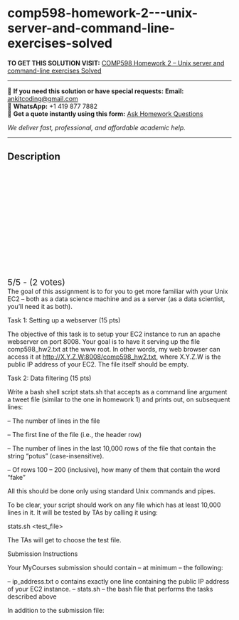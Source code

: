 # comp598-homework-2---unix-server-and-command-line-exercises-solved
**TO GET THIS SOLUTION VISIT:** [COMP598 Homework 2 – Unix server and command-line exercises Solved](https://www.ankitcodinghub.com/product/comp-598-homework-2-unix-server-and-command-line-exercises-solved-2/)


---

📩 **If you need this solution or have special requests:** **Email:** ankitcoding@gmail.com  
📱 **WhatsApp:** +1 419 877 7882  
📄 **Get a quote instantly using this form:** [Ask Homework Questions](https://www.ankitcodinghub.com/services/ask-homework-questions/)

*We deliver fast, professional, and affordable academic help.*

---

<h2>Description</h2>



<div class="kk-star-ratings kksr-auto kksr-align-center kksr-valign-top" data-payload="{&quot;align&quot;:&quot;center&quot;,&quot;id&quot;:&quot;118606&quot;,&quot;slug&quot;:&quot;default&quot;,&quot;valign&quot;:&quot;top&quot;,&quot;ignore&quot;:&quot;&quot;,&quot;reference&quot;:&quot;auto&quot;,&quot;class&quot;:&quot;&quot;,&quot;count&quot;:&quot;2&quot;,&quot;legendonly&quot;:&quot;&quot;,&quot;readonly&quot;:&quot;&quot;,&quot;score&quot;:&quot;5&quot;,&quot;starsonly&quot;:&quot;&quot;,&quot;best&quot;:&quot;5&quot;,&quot;gap&quot;:&quot;4&quot;,&quot;greet&quot;:&quot;Rate this product&quot;,&quot;legend&quot;:&quot;5\/5 - (2 votes)&quot;,&quot;size&quot;:&quot;24&quot;,&quot;title&quot;:&quot;COMP598 Homework 2 – Unix server and command-line exercises Solved&quot;,&quot;width&quot;:&quot;138&quot;,&quot;_legend&quot;:&quot;{score}\/{best} - ({count} {votes})&quot;,&quot;font_factor&quot;:&quot;1.25&quot;}">

<div class="kksr-stars">

<div class="kksr-stars-inactive">
            <div class="kksr-star" data-star="1" style="padding-right: 4px">


<div class="kksr-icon" style="width: 24px; height: 24px;"></div>
        </div>
            <div class="kksr-star" data-star="2" style="padding-right: 4px">


<div class="kksr-icon" style="width: 24px; height: 24px;"></div>
        </div>
            <div class="kksr-star" data-star="3" style="padding-right: 4px">


<div class="kksr-icon" style="width: 24px; height: 24px;"></div>
        </div>
            <div class="kksr-star" data-star="4" style="padding-right: 4px">


<div class="kksr-icon" style="width: 24px; height: 24px;"></div>
        </div>
            <div class="kksr-star" data-star="5" style="padding-right: 4px">


<div class="kksr-icon" style="width: 24px; height: 24px;"></div>
        </div>
    </div>

<div class="kksr-stars-active" style="width: 138px;">
            <div class="kksr-star" style="padding-right: 4px">


<div class="kksr-icon" style="width: 24px; height: 24px;"></div>
        </div>
            <div class="kksr-star" style="padding-right: 4px">


<div class="kksr-icon" style="width: 24px; height: 24px;"></div>
        </div>
            <div class="kksr-star" style="padding-right: 4px">


<div class="kksr-icon" style="width: 24px; height: 24px;"></div>
        </div>
            <div class="kksr-star" style="padding-right: 4px">


<div class="kksr-icon" style="width: 24px; height: 24px;"></div>
        </div>
            <div class="kksr-star" style="padding-right: 4px">


<div class="kksr-icon" style="width: 24px; height: 24px;"></div>
        </div>
    </div>
</div>


<div class="kksr-legend" style="font-size: 19.2px;">
            5/5 - (2 votes)    </div>
    </div>
The goal of this assignment is to for you to get more familiar with your Unix EC2 – both as a data science machine and as a server (as a data scientist, you’ll need it as both).

Task 1: Setting up a webserver (15 pts)

The objective of this task is to setup your EC2 instance to run an apache webserver on port 8008. Your goal is to have it serving up the file comp598_hw2.txt at the www root. In other words, my web browser can access it at http://X.Y.Z.W:8008/comp598_hw2.txt, where X.Y.Z.W is the public IP address of your EC2. The file itself should be empty.

Task 2: Data filtering (15 pts)

Write a bash shell script stats.sh that accepts as a command line argument a tweet file (similar to the one in homework 1) and prints out, on subsequent lines:

– The number of lines in the file

– The first line of the file (i.e., the header row)

– The number of lines in the last 10,000 rows of the file that contain the string “potus” (case-insensitive).

– Of rows 100 – 200 (inclusive), how many of them that contain the word “fake”

All this should be done only using standard Unix commands and pipes.

To be clear, your script should work on any file which has at least 10,000 lines in it. It will be tested by TAs by calling it using:

stats.sh &lt;test_file&gt;

The TAs will get to choose the test file.

Submission Instructions

Your MyCourses submission should contain – at minimum – the following:

– ip_address.txt o contains exactly one line containing the public IP address of your EC2 instance. – stats.sh – the bash file that performs the tasks described above

In addition to the submission file:
